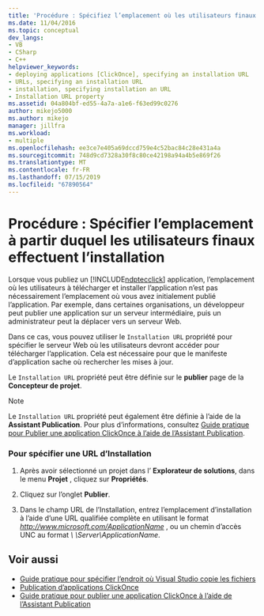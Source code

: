 ```yaml
---
title: 'Procédure : Spécifiez l’emplacement où les utilisateurs finaux installent à partir | Microsoft Docs'
ms.date: 11/04/2016
ms.topic: conceptual
dev_langs:
- VB
- CSharp
- C++
helpviewer_keywords:
- deploying applications [ClickOnce], specifying an installation URL
- URLs, specifying an installation URL
- installation, specifying installation an URL
- Installation URL property
ms.assetid: 04a804bf-ed55-4a7a-a1e6-f63ed99c0276
author: mikejo5000
ms.author: mikejo
manager: jillfra
ms.workload:
- multiple
ms.openlocfilehash: ee3ce7e405a69dccd759e4c52bac84c28e431a4a
ms.sourcegitcommit: 748d9cd7328a30f8c80ce42198a94a4b5e869f26
ms.translationtype: MT
ms.contentlocale: fr-FR
ms.lasthandoff: 07/15/2019
ms.locfileid: "67890564"
---
```

# <a name="how-to-specify-the-location-where-end-users-will-install-from"></a>Procédure : Spécifier l’emplacement à partir duquel les utilisateurs finaux effectuent l’installation
Lorsque vous publiez un [!INCLUDE[ndptecclick](../deployment/includes/ndptecclick_md.md)] application, l’emplacement où les utilisateurs à télécharger et installer l’application n’est pas nécessairement l’emplacement où vous avez initialement publié l’application. Par exemple, dans certaines organisations, un développeur peut publier une application sur un serveur intermédiaire, puis un administrateur peut la déplacer vers un serveur Web.

Dans ce cas, vous pouvez utiliser le `Installation URL` propriété pour spécifier le serveur Web où les utilisateurs devront accéder pour télécharger l’application. Cela est nécessaire pour que le manifeste d’application sache où rechercher les mises à jour.

Le `Installation URL` propriété peut être définie sur le **publier** page de la **Concepteur de projet**.

> [!NOTE]
> Le `Installation URL` propriété peut également être définie à l’aide de la **Assistant Publication**. Pour plus d’informations, consultez [Guide pratique pour Publier une application ClickOnce à l’aide de l’Assistant Publication](../deployment/how-to-publish-a-clickonce-application-using-the-publish-wizard.md).

### <a name="to-specify-an-installation-url"></a>Pour spécifier une URL d’Installation

1. Après avoir sélectionné un projet dans l’ **Explorateur de solutions**, dans le menu **Projet** , cliquez sur **Propriétés**.

2. Cliquez sur l’onglet **Publier**.

3. Dans le champ URL de l’Installation, entrez l’emplacement d’installation à l’aide d’une URL qualifiée complète en utilisant le format *http://www.microsoft.com/ApplicationName* , ou un chemin d’accès UNC au format  *\\ \Server\ApplicationName*.

## <a name="see-also"></a>Voir aussi
- [Guide pratique pour spécifier l’endroit où Visual Studio copie les fichiers](../deployment/how-to-specify-where-visual-studio-copies-the-files.md)
- [Publication d’applications ClickOnce](../deployment/publishing-clickonce-applications.md)
- [Guide pratique pour publier une application ClickOnce à l’aide de l’Assistant Publication](../deployment/how-to-publish-a-clickonce-application-using-the-publish-wizard.md)
